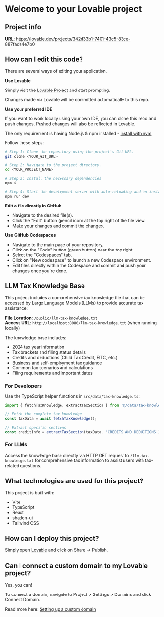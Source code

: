 # Welcome to your Lovable project

## Project info

**URL**: https://lovable.dev/projects/342d33b1-7401-43c5-83ce-887fada4e7b0

## How can I edit this code?

There are several ways of editing your application.

**Use Lovable**

Simply visit the [Lovable Project](https://lovable.dev/projects/342d33b1-7401-43c5-83ce-887fada4e7b0) and start prompting.

Changes made via Lovable will be committed automatically to this repo.

**Use your preferred IDE**

If you want to work locally using your own IDE, you can clone this repo and push changes. Pushed changes will also be reflected in Lovable.

The only requirement is having Node.js & npm installed - [install with nvm](https://github.com/nvm-sh/nvm#installing-and-updating)

Follow these steps:

```sh
# Step 1: Clone the repository using the project's Git URL.
git clone <YOUR_GIT_URL>

# Step 2: Navigate to the project directory.
cd <YOUR_PROJECT_NAME>

# Step 3: Install the necessary dependencies.
npm i

# Step 4: Start the development server with auto-reloading and an instant preview.
npm run dev
```

**Edit a file directly in GitHub**

- Navigate to the desired file(s).
- Click the "Edit" button (pencil icon) at the top right of the file view.
- Make your changes and commit the changes.

**Use GitHub Codespaces**

- Navigate to the main page of your repository.
- Click on the "Code" button (green button) near the top right.
- Select the "Codespaces" tab.
- Click on "New codespace" to launch a new Codespace environment.
- Edit files directly within the Codespace and commit and push your changes once you're done.

## LLM Tax Knowledge Base

This project includes a comprehensive tax knowledge file that can be accessed by Large Language Models (LLMs) to provide accurate tax assistance:

**File Location**: `/public/llm-tax-knowledge.txt`  
**Access URL**: `http://localhost:8080/llm-tax-knowledge.txt` (when running locally)

The knowledge base includes:
- 2024 tax year information
- Tax brackets and filing status details
- Credits and deductions (Child Tax Credit, EITC, etc.)
- Business and self-employment tax guidance
- Common tax scenarios and calculations
- Filing requirements and important dates

### For Developers

Use the TypeScript helper functions in `src/data/tax-knowledge.ts`:

```typescript
import { fetchTaxKnowledge, extractTaxSection } from '@/data/tax-knowledge';

// Fetch the complete tax knowledge
const taxData = await fetchTaxKnowledge();

// Extract specific sections
const creditInfo = extractTaxSection(taxData, 'CREDITS AND DEDUCTIONS');
```

### For LLMs

Access the knowledge base directly via HTTP GET request to `/llm-tax-knowledge.txt` for comprehensive tax information to assist users with tax-related questions.

## What technologies are used for this project?

This project is built with:

- Vite
- TypeScript
- React
- shadcn-ui
- Tailwind CSS

## How can I deploy this project?

Simply open [Lovable](https://lovable.dev/projects/342d33b1-7401-43c5-83ce-887fada4e7b0) and click on Share -> Publish.

## Can I connect a custom domain to my Lovable project?

Yes, you can!

To connect a domain, navigate to Project > Settings > Domains and click Connect Domain.

Read more here: [Setting up a custom domain](https://docs.lovable.dev/tips-tricks/custom-domain#step-by-step-guide)
